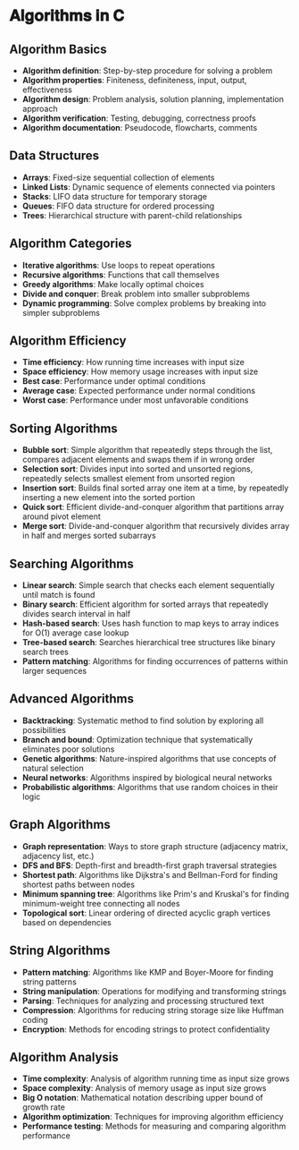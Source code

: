 # 𝐀𝐥𝐠𝐨𝐫𝐢𝐭𝐡𝐦𝐬 𝐢𝐧 𝐂
## Algorithm Basics
- **Algorithm definition**: Step-by-step procedure for solving a problem
- **Algorithm properties**: Finiteness, definiteness, input, output, effectiveness
- **Algorithm design**: Problem analysis, solution planning, implementation approach
- **Algorithm verification**: Testing, debugging, correctness proofs
- **Algorithm documentation**: Pseudocode, flowcharts, comments

## Data Structures
- **Arrays**: Fixed-size sequential collection of elements
- **Linked Lists**: Dynamic sequence of elements connected via pointers
- **Stacks**: LIFO data structure for temporary storage
- **Queues**: FIFO data structure for ordered processing
- **Trees**: Hierarchical structure with parent-child relationships

## Algorithm Categories
- **Iterative algorithms**: Use loops to repeat operations
- **Recursive algorithms**: Functions that call themselves
- **Greedy algorithms**: Make locally optimal choices
- **Divide and conquer**: Break problem into smaller subproblems
- **Dynamic programming**: Solve complex problems by breaking into simpler subproblems

## **Algorithm Efficiency**
- **Time efficiency**: How running time increases with input size
- **Space efficiency**: How memory usage increases with input size 
- **Best case**: Performance under optimal conditions
- **Average case**: Expected performance under normal conditions
- **Worst case**: Performance under most unfavorable conditions

## Sorting Algorithms
- **Bubble sort**: Simple algorithm that repeatedly steps through the list, compares adjacent elements and swaps them if in wrong order
- **Selection sort**: Divides input into sorted and unsorted regions, repeatedly selects smallest element from unsorted region
- **Insertion sort**: Builds final sorted array one item at a time, by repeatedly inserting a new element into the sorted portion
- **Quick sort**: Efficient divide-and-conquer algorithm that partitions array around pivot element
- **Merge sort**: Divide-and-conquer algorithm that recursively divides array in half and merges sorted subarrays

## Searching Algorithms
- **Linear search**: Simple search that checks each element sequentially until match is found
- **Binary search**: Efficient algorithm for sorted arrays that repeatedly divides search interval in half
- **Hash-based search**: Uses hash function to map keys to array indices for O(1) average case lookup
- **Tree-based search**: Searches hierarchical tree structures like binary search trees
- **Pattern matching**: Algorithms for finding occurrences of patterns within larger sequences
## **Advanced Algorithms**
- **Backtracking**: Systematic method to find solution by exploring all possibilities
- **Branch and bound**: Optimization technique that systematically eliminates poor solutions
- **Genetic algorithms**: Nature-inspired algorithms that use concepts of natural selection
- **Neural networks**: Algorithms inspired by biological neural networks
- **Probabilistic algorithms**: Algorithms that use random choices in their logic

## Graph Algorithms
- **Graph representation**: Ways to store graph structure (adjacency matrix, adjacency list, etc.)
- **DFS and BFS**: Depth-first and breadth-first graph traversal strategies
- **Shortest path**: Algorithms like Dijkstra's and Bellman-Ford for finding shortest paths between nodes
- **Minimum spanning tree**: Algorithms like Prim's and Kruskal's for finding minimum-weight tree connecting all nodes
- **Topological sort**: Linear ordering of directed acyclic graph vertices based on dependencies

## **String Algorithms**
- **Pattern matching**: Algorithms like KMP and Boyer-Moore for finding string patterns
- **String manipulation**: Operations for modifying and transforming strings
- **Parsing**: Techniques for analyzing and processing structured text
- **Compression**: Algorithms for reducing string storage size like Huffman coding
- **Encryption**: Methods for encoding strings to protect confidentiality

## **Algorithm Analysis**
- **Time complexity**: Analysis of algorithm running time as input size grows
- **Space complexity**: Analysis of memory usage as input size grows
- **Big O notation**: Mathematical notation describing upper bound of growth rate
- **Algorithm optimization**: Techniques for improving algorithm efficiency
- **Performance testing**: Methods for measuring and comparing algorithm performance